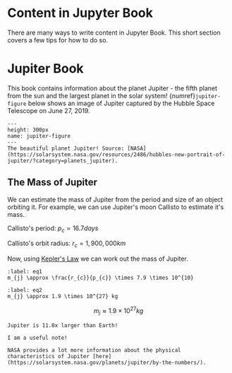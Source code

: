 Content in Jupyter Book
=======================

There are many ways to write content in Jupyter Book. This short section
covers a few tips for how to do so.

# Jupiter Book

This book contains information about the planet Jupiter - the fifth planet from the sun and the largest planet in the solar system! {numref}`jupiter-figure` below shows an image of Jupiter captured by the Hubble Space Telescope on June 27, 2019.

```{figure} https://solarsystem.nasa.gov/system/resources/detail_files/2486_stsci-h-p1936a_1800.jpg
---
height: 300px
name: jupiter-figure
---
The beautiful planet Jupiter! Source: [NASA](https://solarsystem.nasa.gov/resources/2486/hubbles-new-portrait-of-jupiter/?category=planets_jupiter).
```


## The Mass of Jupiter

We can estimate the mass of Jupiter from the period and size of an object orbiting it. For example, we can use Jupiter's moon Callisto to estimate it's mass.

Callisto's period: $p_{c}=16.7 days$

Callisto's orbit radius: $r_{c}=1,900,000 km$

Now, using [Kepler's Law](https://solarsystem.nasa.gov/resources/310/orbits-and-keplers-laws/) we can work out the mass of Jupiter.

```{math}
:label: eq1
m_{j} \approx \frac{r_{c}}{p_{c}} \times 7.9 \times 10^{10}
```

```{math}
:label: eq2
m_{j} \approx 1.9 \times 10^{27} kg
```

$$
  m_{j} \approx 1.9 \times 10^{27} kg
$$

```{margin} Did you know?
Jupiter is 11.0x larger than Earth!
```

```{note}
I am a useful note!
```

```{hint}
NASA provides a lot more information about the physical characteristics of Jupiter [here](https://solarsystem.nasa.gov/planets/jupiter/by-the-numbers/).
```

